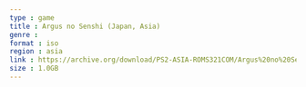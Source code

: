 ```yaml
---
type : game
title : Argus no Senshi (Japan, Asia)
genre : 
format : iso
region : asia
link : https://archive.org/download/PS2-ASIA-ROMS321COM/Argus%20no%20Senshi%20%28Japan%2C%20Asia%29.7z
size : 1.0GB
---
```


